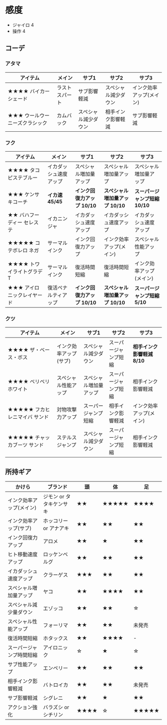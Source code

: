 # 感度
* ジャイロ 4
* 操作 4
## コーデ
### アタマ
|アイテム|メイン|サブ1|サブ2|サブ3|
|-|-|-|-|-|
|★★★★ バイカーシェード|ラストスパート|サブ影響軽減|スペシャル減少ダウン|インク効率アップ(メイン)|
|★★★ ウールウーニーズクラシック|カムバック|スペシャル減少ダウン|相手インク影響軽減|サブ影響軽減|
### フク
|アイテム|メイン|サブ1|サブ2|サブ3|
|-|-|-|-|-|
|★★★★ タコピステブルー|イカダッシュ速度アップ|スペシャル増加量アップ|スペシャル増加量アップ|スペシャル増加量アップ|
|★★★ ケンサキコーチ|**イカ速 45/45**|**インク回復力アップ 10/10**|**スペシャル増加量アップ 10/10**|**スーパージャンプ短縮 10/10**|
|★★ バハフーディー セレステ|イカニンジャ|イカダッシュ速度アップ|イカダッシュ速度アップ|イカダッシュ速度アップ|
|★★★★★ コテボレロ ネガ|サーマルインク|インク回復力アップ|インク効率アップ(メイン)|スペシャル性能アップ|
|★★★★ トワイライトグラデT|サーマルインク|復活時間短縮|復活時間短縮|インク効率アップ(メイン)|
|★★★ アイロニックレイヤード|復活ペナルティアップ|**インク回復力アップ 10/10**|**スペシャル増加量アップ 10/10**|**スーパージャンプ短縮 5/10**|
### クツ
|アイテム|メイン|サブ1|サブ2|サブ3|
|-|-|-|-|-|
|★★★★ ザ・ベース・ボス|インク効率アップ(サブ)|スペシャル減少ダウン|スーパージャンプ短縮|**相手インク影響軽減 8/10**|
|★★★★ ベリベリホワイト|スペシャル性能アップ|スペシャル増加量アップ|スーパージャンプ短縮|相手インク影響軽減|
|★★★★★ フカヒレニマイバ サンド|対物攻撃力アップ|スーパージャンプ短縮|相手インク影響軽減|インク効率アップ(メイン)|
|★★★★★ チャッカブーツ サンド|ステルスジャンプ|スペシャル減少ダウン|スーパージャンプ短縮|相手インク影響軽減|
## 所持ギア
|かけら|ブランド|頭|体|足|
|-|-|-|-|-|
|インク効率アップ(メイン)|ジモン or タタキケンサキ|★★|★★★★★|★★★★|
|インク効率アップ(サブ)|ホッコリー or アナアキ|★★|★★|★★|
|インク回復力アップ|アロメ|★★|★|★★|
|ヒト移動速度アップ|ロッケンベルグ|★★|★★|★★|
|イカダッシュ速度アップ|クラーゲス|★★★|★★|★★|
|スペシャル増加量アップ|ヤコ|★★|★★★★|★★|
|スペシャル減少量ダウン|エゾッコ|★★|★★|☆|
|スペシャル性能アップ|フォーリマ|★★|★★|未発売|
|復活時間短縮|ホタックス|★★|★★★★|-|
|スーパージャンプ時間短縮|アイロニック|☆|★|☆|
|サブ性能アップ|エンペリー|★★|★★|★★|
|相手インク影響軽減|バトロイカ|★★|★★|未発売|
|サブ影響軽減|シグレニ|★★|★|★★|
|アクション強化|バラズシ or シチリン|★★★★|☆|★★★★★|